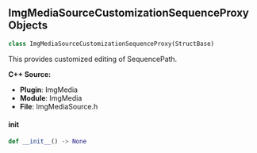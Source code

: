 ## ImgMediaSourceCustomizationSequenceProxy Objects

```python
class ImgMediaSourceCustomizationSequenceProxy(StructBase)
```

This provides customized editing of SequencePath.

**C++ Source:**

- **Plugin**: ImgMedia
- **Module**: ImgMedia
- **File**: ImgMediaSource.h

<a id="unreal.ImgMediaSourceCustomizationSequenceProxy.__init__"></a>

#### __init__

```python
def __init__() -> None
```

<a id="unreal.EncodeRootBoneWeightedBone"></a>